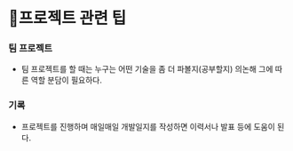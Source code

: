 # 🧱프로젝트 관련 팁

### 팀 프로젝트

- 팀 프로젝트를 할 때는 누구는 어떤 기술을 좀 더 파볼지(공부할지) 의논해 그에 따른 역할 분담이 필요하다.

### 기록

- 프로젝트를 진행하며 매일매일 개발일지를 작성하면 이력서나 발표 등에 도움이 된다.
